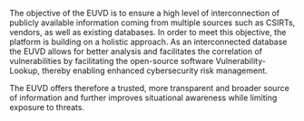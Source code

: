 The objective of the EUVD is to ensure a high level of interconnection of publicly available information coming from multiple sources such as CSIRTs, vendors, as well as existing databases. In order to meet this objective, the platform is building on a holistic approach. As an interconnected database the EUVD allows for better analysis and facilitates the correlation of vulnerabilities by facilitating the open-source software Vulnerability-Lookup, thereby enabling enhanced cybersecurity risk management.

The EUVD offers therefore a trusted, more transparent and broader source of information and further improves situational awareness while limiting exposure to threats.  
